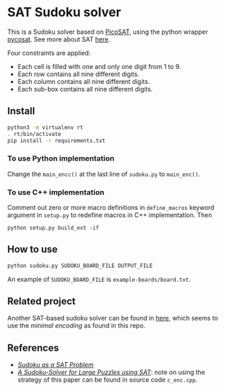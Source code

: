 # SAT Sudoku solver

This is a Sudoku solver based on [PicoSAT](http://fmv.jku.at/picosat/), using the python wrapper [pycosat](https://github.com/ContinuumIO/pycosat.git).
See more about SAT [here](https://en.wikipedia.org/wiki/Boolean_satisfiability_problem).

Four constraints are applied:

- Each cell is filled with one and only one digit from 1 to 9.
- Each row contains all nine different digits.
- Each column contains all nine different digits.
- Each sub-box contains all nine different digits.


## Install

```bash
python3 -m virtualenv rt
. rt/bin/activate
pip install -r requirements.txt
```

### To use Python implementation

Change the `main_encc()` at the last line of `sudoku.py` to `main_enc()`.

### To use C++ implementation

Comment out zero or more macro definitions in `define_macros` keyword argument in `setup.py` to redefine macros in C++ implementation.
Then

```
python setup.py build_ext -if
```

## How to use

```bash
python sudoku.py SUDOKU_BOARD_FILE OUTPUT_FILE
```

An example of `SUDOKU_BOARD_FILE` is `example-boards/board.txt`.

## Related project

Another SAT-based sudoku solver can be found in [here](https://github.com/ContinuumIO/pycosat/blob/master/examples/sudoku.py), which seems to use the *minimal encoding* as found in this repo.

## References

- [*Sudoku as a SAT Problem*](http://anytime.cs.umass.edu/aimath06/proceedings/P34.pdf)
- [*A Sudoku-Solver for Large Puzzles using SAT*](https://easychair.org/publications/open/VF3m): note on using the strategy of this paper can be found in source code `c_enc.cpp`.
